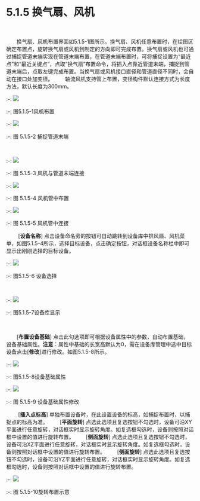 # 5.1.5 换气扇、风机
<br/>


&emsp;&emsp;换气扇、风机布置界面如5.1.5-1图所示。换气扇、风机任意布置时，在绘图区确定布置点，旋转换气扇或风机到制定的方向即可完成布置。换气扇或风机也可通过捕捉管道末端实现在管道末端布置，在管道末端布置时，可将捕捉设置为“最近点”和“最近关键点”，点取“换气扇”布置命令，将插入点靠近管道末端，捕捉到管道末端后，点取左键完成布置。当换气扇或风机接口直径和管道直径不同时，会自动在接口处加变径。
&emsp;&emsp;轴流风机支持管上布置，变径构件默认连接方式为长度方法，默认长度为300mm。
<br/>

:-: ![](images/146.png)


:-: 图5.1.5-1风机布置
<br/>

:-: ![](images/147.png)


:-: 图 5.1.5-2 捕捉管道末端

<br/>

:-: ![](images/148.png)


:-: 图 5.1.5-3 风机与管道末端连接
<br/>

:-: ![](images/149.png)


:-: 图 5.1.5-4 风机管中布置
<br/>

:-: ![](images/150.png)


:-: 图 5.1.5-5 风机管中连接
<br/>




&emsp;&emsp; [**设备名称**] 点击设备命名旁的按钮可自动跳转到设备库中排风扇、风机菜单，如图5.1.5-4所示，选择目标设备，点击确定按钮，对话框设备名称栏中即可显示出刚刚选择的目标设备。
<br/>

:-: ![](images/151.png)


:-: 图5.1.5-6 设备选择

<br/>

:-: ![](images/152.png)


:-: 图5.1.5-7设备库显示

<br/>


&emsp;&emsp;[**布置设备基础**] 点击此勾选项即可根据设备属性中的参数，自动布置基础，设备基础属性。**注意**：属性中基础的长宽高默认为0，需在设备库管理中选中目标设备点击[**修改**]进行修改。如图5.1.5-8所示。
<br/>

:-: ![](images/153.png)


:-: 图5.1.5-8设备基础属性
<br/>

:-: ![](images/154.png)


:-: 图 5.1.5-9 设备基础属性修改
<br/>



&emsp;&emsp; [**插入点标高**] 单独布置设备时，在此设置设备的标高，如捕捉布置时，以捕捉点的标高为准。
&emsp;&emsp;[**平面旋转**] 点选此选项且复选按钮不勾选时，设备可沿XY平面进行任意旋转，对话框实时显示旋转角度。如复选框勾选时，设备则按照对话框中设置的值进行旋转布置。
&emsp;&emsp;[**侧面旋转**] 点选此选项且复选按钮不勾选时，设备可沿XZ平面进行任意旋转，对话框实时显示旋转角度。如复选框勾选时，设备则按照对话框中设置的值进行旋转布置。
&emsp;&emsp;[**侧面旋转**] 点选此选项且复选按钮不勾选时，设备可沿YZ平面进行任意旋转，对话框实时显示旋转角度。如复选框勾选时，设备则按照对话框中设置的值进行旋转布置。
<br/>

:-: ![](images/155.png)


:-: 图 5.1.5-10旋转布置示意
